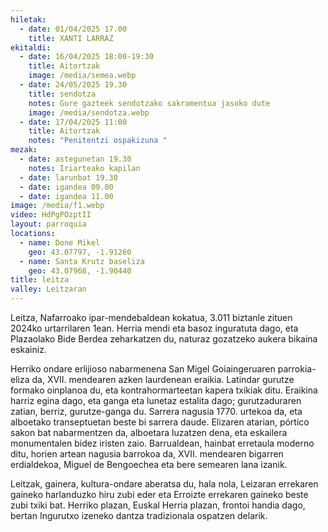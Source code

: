 ```yaml
---
hiletak:
  - date: 01/04/2025 17.00
    title: XANTI LARRAZ
ekitaldi:
  - date: 16/04/2025 18:00-19:30
    title: Aitortzak
    image: /media/semea.webp
  - date: 24/05/2025 19.30
    title: sendotza
    notes: Gure gazteek sendotzako sakramentua jasoko dute
    image: /media/sendotza.webp
  - date: 17/04/2025 11:00
    title: Aitortzak
    notes: "Penitentzi ospakizuna "
mezak:
  - date: astegunetan 19.30
    notes: Iriarteako kapilan
  - date: larunbat 19.30
  - date: igandea 09.00
  - date: igandea 11.00
image: /media/f1.webp
video: HdPgPOzptII
layout: parroquia
locations:
  - name: Done Mikel
    geo: 43.07797, -1.91260
  - name: Santa Krutz baseliza
    geo: 43.07968, -1.90440
title: leitza
valley: Leitzaran
---
```

Leitza, Nafarroako ipar-mendebaldean kokatua, 3.011 biztanle zituen 2024ko urtarrilaren 1ean. Herria mendi eta basoz inguratuta dago, eta Plazaolako Bide Berdea zeharkatzen du, naturaz gozatzeko aukera bikaina eskainiz.

Herriko ondare erlijioso nabarmenena San Migel Goiaingeruaren parrokia-eliza da, XVII. mendearen azken laurdenean eraikia. Latindar gurutze formako oinplanoa du, eta kontrahormarteetan kapera txikiak ditu. Eraikina harriz egina dago, eta ganga eta lunetaz estalita dago; gurutzaduraren zatian, berriz, gurutze-ganga du. Sarrera nagusia 1770. urtekoa da, eta alboetako transeptuetan beste bi sarrera daude. Elizaren atarian, pórtico sakon bat nabarmentzen da, alboetara luzatzen dena, eta eskailera monumentalen bidez iristen zaio. Barrualdean, hainbat erretaula moderno ditu, horien artean nagusia barrokoa da, XVII. mendearen bigarren erdialdekoa, Miguel de Bengoechea eta bere semearen lana izanik.

Leitzak, gainera, kultura-ondare aberatsa du, hala nola, Leizaran errekaren gaineko harlanduzko hiru zubi eder eta Erroizte errekaren gaineko beste zubi txiki bat. Herriko plazan, Euskal Herria plazan, frontoi handia dago, bertan Ingurutxo izeneko dantza tradizionala ospatzen delarik.